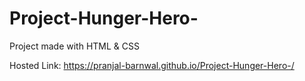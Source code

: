 # Project-Hunger-Hero-
Project made with HTML &amp; CSS 


Hosted Link:
https://pranjal-barnwal.github.io/Project-Hunger-Hero-/
